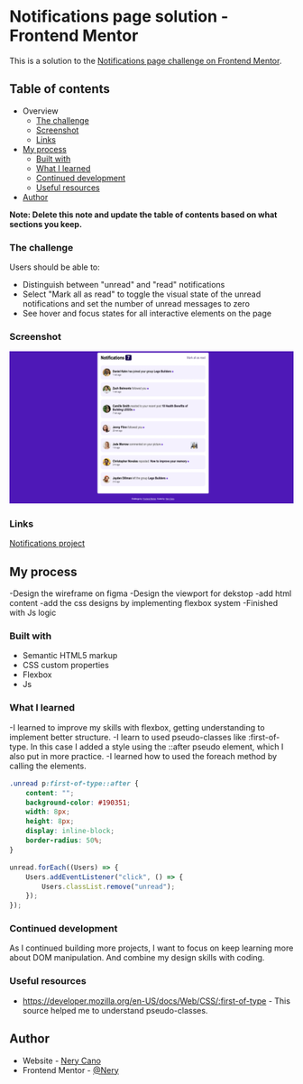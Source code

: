 # Notifications page solution - Frontend Mentor

This is a solution to the [Notifications page challenge on Frontend Mentor](https://www.frontendmentor.io/challenges/notifications-page-DqK5QAmKbC).

## Table of contents

-   Overview
    -   [The challenge](#the-challenge)
    -   [Screenshot](#screenshot)
    -   [Links](#links)
-   [My process](#my-process)
    -   [Built with](#Built-with)
    -   [What I learned](#what-i-learned)
    -   [Continued development](#continued-development)
    -   [Useful resources](#useful-resources)
-   [Author](#Nery-Cano)

**Note: Delete this note and update the table of contents based on what sections you keep.**

### The challenge

Users should be able to:

-   Distinguish between "unread" and "read" notifications
-   Select "Mark all as read" to toggle the visual state of the unread notifications and set the number of unread messages to zero
-   See hover and focus states for all interactive elements on the page

### Screenshot

![](./assets/images/project-screen.png)

### Links
[Notifications project](https://neryje.github.io/notifications-project/)

## My process

-Design the wireframe on figma
-Design the viewport for dekstop
-add html content
-add the css designs by implementing flexbox system
-Finished with Js logic

### Built with

-   Semantic HTML5 markup
-   CSS custom properties
-   Flexbox
-   Js

### What I learned

-I learned to improve my skills with flexbox, getting understanding to implement better structure.
-I learn to used pseudo-classes like :first-of-type. In this case I added a style using the ::after pseudo element, which I also put in more practice.
-I learned how to used the foreach method by calling the elements.

```css
.unread p:first-of-type::after {
    content: "";
    background-color: #190351;
    width: 8px;
    height: 8px;
    display: inline-block;
    border-radius: 50%;
}
```

```js
unread.forEach((Users) => {
    Users.addEventListener("click", () => {
        Users.classList.remove("unread");
    });
});
```

### Continued development

As I continued building more projects, I want to focus on keep learning more about DOM manipulation. And
combine my design skills with coding.

### Useful resources

-   https://developer.mozilla.org/en-US/docs/Web/CSS/:first-of-type - This source helped me to understand pseudo-classes.

## Author

-   Website - [Nery Cano](https://www.your-site.com)
-   Frontend Mentor - [@Nery](https://www.frontendmentor.io/profile/Nery)
